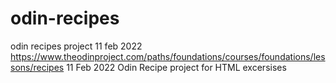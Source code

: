 # odin-recipes
odin recipes project 11 feb 2022 https://www.theodinproject.com/paths/foundations/courses/foundations/lessons/recipes
11 Feb 2022 Odin Recipe project for HTML excersises